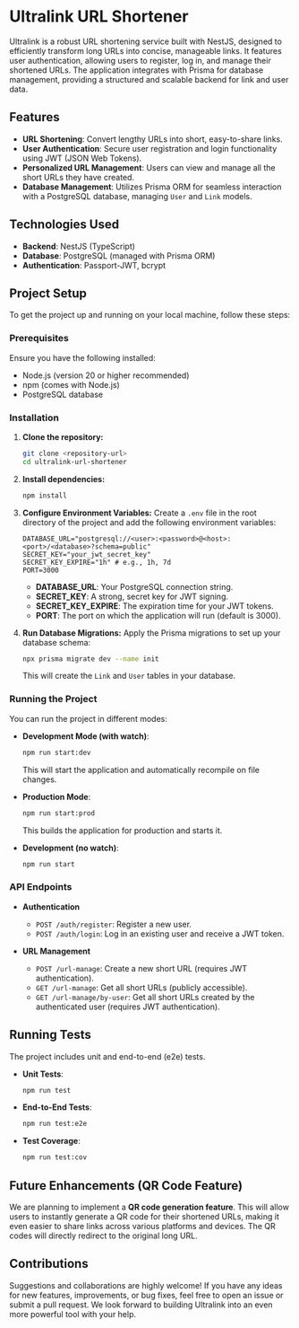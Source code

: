 # Ultralink URL Shortener

Ultralink is a robust URL shortening service built with NestJS, designed to efficiently transform long URLs into concise, manageable links. It features user authentication, allowing users to register, log in, and manage their shortened URLs. The application integrates with Prisma for database management, providing a structured and scalable backend for link and user data.

## Features

  * **URL Shortening**: Convert lengthy URLs into short, easy-to-share links.
  * **User Authentication**: Secure user registration and login functionality using JWT (JSON Web Tokens).
  * **Personalized URL Management**: Users can view and manage all the short URLs they have created.
  * **Database Management**: Utilizes Prisma ORM for seamless interaction with a PostgreSQL database, managing `User` and `Link` models.

## Technologies Used

  * **Backend**: NestJS (TypeScript)
  * **Database**: PostgreSQL (managed with Prisma ORM)
  * **Authentication**: Passport-JWT, bcrypt

## Project Setup

To get the project up and running on your local machine, follow these steps:

### Prerequisites

Ensure you have the following installed:

  * Node.js (version 20 or higher recommended)
  * npm (comes with Node.js)
  * PostgreSQL database

### Installation

1.  **Clone the repository:**

    ```bash
    git clone <repository-url>
    cd ultralink-url-shortener
    ```

2.  **Install dependencies:**

    ```bash
    npm install
    ```

3.  **Configure Environment Variables:**
    Create a `.env` file in the root directory of the project and add the following environment variables:

    ```
    DATABASE_URL="postgresql://<user>:<password>@<host>:<port>/<database>?schema=public"
    SECRET_KEY="your_jwt_secret_key"
    SECRET_KEY_EXPIRE="1h" # e.g., 1h, 7d
    PORT=3000
    ```

      * **DATABASE\_URL**: Your PostgreSQL connection string.
      * **SECRET\_KEY**: A strong, secret key for JWT signing.
      * **SECRET\_KEY\_EXPIRE**: The expiration time for your JWT tokens.
      * **PORT**: The port on which the application will run (default is 3000).

4.  **Run Database Migrations:**
    Apply the Prisma migrations to set up your database schema:

    ```bash
    npx prisma migrate dev --name init
    ```

    This will create the `Link` and `User` tables in your database.

### Running the Project

You can run the project in different modes:

  * **Development Mode (with watch)**:

    ```bash
    npm run start:dev
    ```

    This will start the application and automatically recompile on file changes.

  * **Production Mode**:

    ```bash
    npm run start:prod
    ```

    This builds the application for production and starts it.

  * **Development (no watch)**:

    ```bash
    npm run start
    ```

### API Endpoints

  * **Authentication**

      * `POST /auth/register`: Register a new user.
      * `POST /auth/login`: Log in an existing user and receive a JWT token.

  * **URL Management**

      * `POST /url-manage`: Create a new short URL (requires JWT authentication).
      * `GET /url-manage`: Get all short URLs (publicly accessible).
      * `GET /url-manage/by-user`: Get all short URLs created by the authenticated user (requires JWT authentication).

## Running Tests

The project includes unit and end-to-end (e2e) tests.

  * **Unit Tests**:

    ```bash
    npm run test
    ```

  * **End-to-End Tests**:

    ```bash
    npm run test:e2e
    ```

  * **Test Coverage**:

    ```bash
    npm run test:cov
    ```

## Future Enhancements (QR Code Feature)

We are planning to implement a **QR code generation feature**. This will allow users to instantly generate a QR code for their shortened URLs, making it even easier to share links across various platforms and devices. The QR codes will directly redirect to the original long URL.

## Contributions

Suggestions and collaborations are highly welcome\! If you have any ideas for new features, improvements, or bug fixes, feel free to open an issue or submit a pull request. We look forward to building Ultralink into an even more powerful tool with your help.
